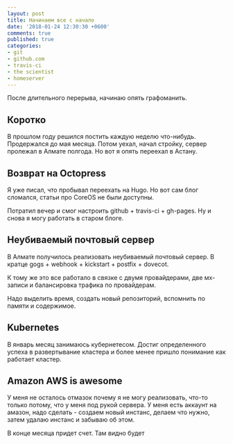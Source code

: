 ```yaml
---
layout: post
title: Начинаем все с начало  
date: '2018-01-24 12:30:30 +0600'
comments: true
published: true
categories:
- git
- github.com
- travis-ci
- the scientist
- homeserver
---
```


После длительного перерыва, начинаю опять графоманить. <!--more-->
 
 ## Коротко 

 В прошлом году решился постить каждую неделю что-нибудь. Продержался до мая месяца. Потом уехал, начал стройку, сервер пролежал в Алмате полгода. Но вот я опять переехал в Астану. 

 ## Возврат на Octopress

 Я уже писал, что пробывал переехать на Hugo. Но вот сам блог сломался, статьи про CoreOS не были доступны.

 Потратил вечер и смог настроить github + travis-ci + gh-pages. Ну и снова я могу работать в старом блоге.

 ## Неубиваемый почтовый сервер

 В Алмате получилось реализовать неубиваемый почтовый сервер. В кратце gogs + webhook + kickstart + postfix + dovecot. 

 К тому же это все работало в связке с двумя провайдерами, две мх-записи и балансировка трафика по провайдерам.

 Надо выделить время, создать новый репозиторий, вспомнить по памяти и содержимое.

 ## Kubernetes

 В январь месяц занимаюсь кубернетесом. Достиг определенного успеха в развертывание кластера и более менее пришло понимание как работает кластер.

 ## Amazon AWS is awesome

 У меня не осталось отмазок почему я не могу реализовать, что-то только потому, что у меня под рукой сервера. У меня есть аккаунт на амазон, надо сделать - создаем новый инстанс, делаем что нужно, затем удалаю инстанс и забываю об этом.
 
 В конце месяца придет счет. Там видно будет